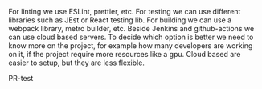 For linting we use ESLint, prettier, etc. For testing we can use different libraries such as JEst or React testing lib. For building we can use a webpack library, metro builder, etc.
Beside Jenkins and github-actions we can use cloud based servers.
To decide which option is better we need to know more on the project, for example how many developers are working on it, if the project require more resources like a gpu.
Cloud based are easier to setup, but they are less flexible.

PR-test
